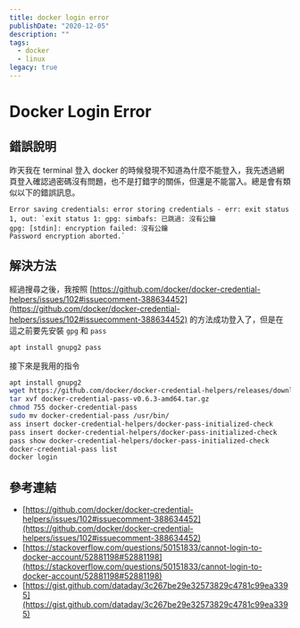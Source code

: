 ```yaml
---
title: docker login error
publishDate: "2020-12-05"
description: ""
tags:
  - docker
  - linux
legacy: true
---
```


# Docker Login Error

## 錯誤說明

昨天我在 terminal 登入 docker 的時候發現不知道為什麼不能登入，我先透過網頁登入確認過密碼沒有問題，也不是打錯字的關係，但還是不能當入。總是會有類似以下的錯誤訊息。

```
Error saving credentials: error storing credentials - err: exit status 1, out: `exit status 1: gpg: simbafs: 已跳過: 沒有公鑰
gpg: [stdin]: encryption failed: 沒有公鑰
Password encryption aborted.`
```

## 解決方法

經過搜尋之後，我按照 [https://github.com/docker/docker-credential-helpers/issues/102#issuecomment-388634452](https://github.com/docker/docker-credential-helpers/issues/102#issuecomment-388634452) 的方法成功登入了，但是在這之前要先安裝 `gpg` 和 `pass`

```bash
apt install gnupg2 pass
```

接下來是我用的指令

```bash
apt install gnupg2
wget https://github.com/docker/docker-credential-helpers/releases/download/v0.6.3/docker-credential-pass-v0.6.3-amd64.tar.gz
tar xvf docker-credential-pass-v0.6.3-amd64.tar.gz
chmod 755 docker-credential-pass
sudo mv docker-credential-pass /usr/bin/
ass insert docker-credential-helpers/docker-pass-initialized-check
pass insert docker-credential-helpers/docker-pass-initialized-check
pass show docker-credential-helpers/docker-pass-initialized-check
docker-credential-pass list
docker login
```

## 參考連結

- [https://github.com/docker/docker-credential-helpers/issues/102#issuecomment-388634452](https://github.com/docker/docker-credential-helpers/issues/102#issuecomment-388634452)
- [https://stackoverflow.com/questions/50151833/cannot-login-to-docker-account/52881198#52881198](https://stackoverflow.com/questions/50151833/cannot-login-to-docker-account/52881198#52881198)
- [https://gist.github.com/dataday/3c267be29e32573829c4781c99ea3395](https://gist.github.com/dataday/3c267be29e32573829c4781c99ea3395)
